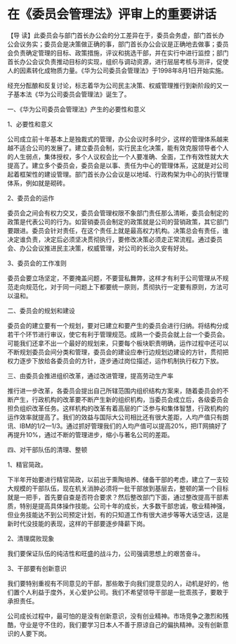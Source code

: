 # 在《委员会管理法》评审上的重要讲话

【导 读】此委员会与部门首长办公会的分工差异在于，委员会务虚，部门首长办公会议务实；委员会是决策做正确的事，部门首长办公会议是正确地去做事；委员会负责确定管理的目标、政策措施，评议和挑选干部，并在实行中进行监控；部门首长办公会议负责推动目标的实现，组织与调动资源，进行层层考核与测评，促使人的因素转化成物质力量。《华为公司委员会管理法》于1998年8月1日开始实施。

经充分酝酿和反复讨论，标志着华为公司民主决策、权威管理推行到新阶段的又一子基本法《华为公司委员会管理法》诞生了。

一、《华为公司委员会管理法》产生的必要性和意义

1、必要性和意义

公司成立前十年基本上是独裁式的管理，办公会议时多时少，这样的管理体系越来越不适合公司的发展了。建立委员会制，实行民主化决策，能有效克服领导者个人的人生弱点，集体授权，多个人议权会比一个人要准确、全面，工作有效性就大大提高了。建立多个委员会，委员会是以事、责任为中心的管理体系，这就是对公司起着框架性的建设管理。部门首长办公会议是以地域、行政构架为中心的执行管理体系，例如就是砌砖。

2、委员会的运作

委员会之间会有权力交叉，委员会管理权限不象部门责任那么清晰，委员会制定的政策是代表公司的行为。如营销委员会制定的政策就是公司的营销政策，其它部门要跟进。委员会针对责任，在这个责任上就是最高权力机构。决策总会有责任，谁决定谁负责，决定后必须坚决贯彻执行，要修改决策必须走正常流程。通过委员会、办公会议推进民主决策，权威管理，对公司的长治久安有好处。

3、委员会的工作准则

委员会要立场坚定，不要掩盖问题，不要营私舞弊，这样才有利于公司管理从不规范走向规范化，对于同一问题上下都要统一原则，贯彻执行一定要有原则，方法可以温和。

二、委员会的规划和建设

委员会的建立要有一个规划，要对已建立和要产生的委员会进行归纳。将结构分成若干个环节进行审议，使它有利于管理规范。成熟一个委员会就上台一个委员会。可能我们还拿不出一个最好的规划来，只要每个板块职责明确，运作过程中还可以不断规划委员会间分类和管理，委员会的建设应奉行边规划边建设的方针，贯彻把权力逐步下放给各委员会的方针，逐步通过岗位描述，运作机制执行权力下放。

三、由委员会推进组织改革，通过改进管理，提高劳动生产率

推行进一步改革，各委员会提出自己所辖范围内组织结构方案来，随着委员会的不断产生，行政机构的改革要不断产生新的组织机构，当委员会成立后，各级委员会担负组织改革任务。这样机构的改革有着高层的广泛参与和集体智慧，行政机构的运作效率就提高了。我们的效益与国际大公司相比还有很大差距，人均产值只有朗讯、IBM的1/2—1/3。通过抓好管理我们的人均产值可以提高20%，把IT网搞好了再提升10%，通过不断的管理进步，缩小与著名公司的差距。

四、对干部队伍的清理、整顿

1、精官简政。

下半年开始要进行精官简政，以前出于熏陶培养、储备干部的考虑，建立了一支较大规模的干部队伍，现在机关消肿必须将一批干部放到基层去，整顿的第一个目标就是一把手，首先要自查是否符合要求？然后整改部门下面，通过整改提高干部素质，特别是提高具体操作技能。公司十年的成长，大多数干部忠诚，敬业精神强，但业务技能达不到公司预定计划，有的只知道工作有很大进步等等大话空话，这是新时代没技能的表现，这样的干部要逐步降薪下岗。

2、清理腐败现象

我们要保证队伍的纯洁性和旺盛的战斗力，公司强调思想上的艰苦奋斗。

3、干部要有创新意识

我们要特别重视有不同意见的干部，那些敢于向我们提意见的人，动机是好的，他们置个人利益于度外，关心爱护公司。我们不希望领导干部是一批乖孩子，要敢于承担责任。

公司成长过程中，最可怕的是没有创新意识，没有创业精神。市场竞争之激烈和残酷，守业是守不住的，我们要学习日本人不善于原谅自己的偏执精神。没有创新意识的人要下岗。

